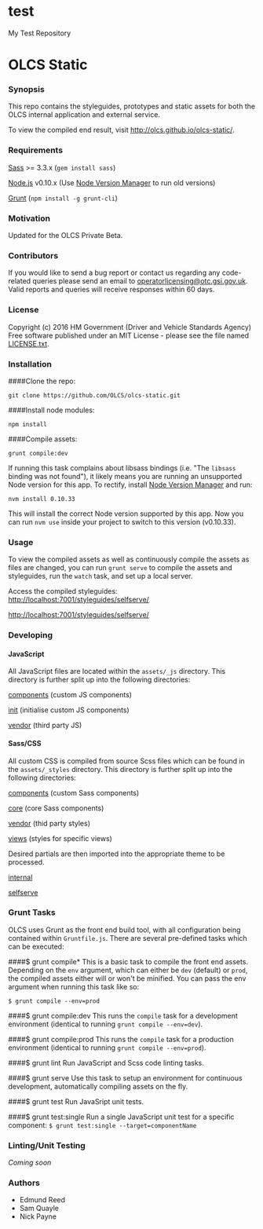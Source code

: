 # test
My Test Repository

# OLCS Static
### Synopsis 
This repo contains the styleguides, prototypes and static assets for both the OLCS internal application and external service.

To view the compiled end result, visit <http://olcs.github.io/olcs-static/>.

### Requirements
[Sass](http://sass-lang.com/) >= 3.3.x (`gem install sass`)

[Node.js](https://nodejs.org/en/) v0.10.x (Use [Node Version Manager](https://github.com/creationix/nvm/) to run old versions)

[Grunt](http://gruntjs.com) (`npm install -g grunt-cli`)

### Motivation 
Updated for the OLCS Private Beta.

### Contributors 
If you would like to send a bug report or contact us regarding any code-related queries please send an email to <operatorlicensing@otc.gsi.gov.uk>. Valid reports and queries will receive responses within 60 days. 

### License 
Copyright (c) 2016 HM Government (Driver and Vehicle Standards Agency) 
Free software published under an MIT License - please see the file named [LICENSE.txt](./LICENSE.txt). 

### Installation
####Clone the repo: 
```
git clone https://github.com/OLCS/olcs-static.git
```

####Install node modules: 
```
npm install
```

####Compile assets: 
```
grunt compile:dev
```

If running this task complains about libsass bindings (i.e. "The `libsass` binding was not found"), it likely means you are running an unsupported Node version for this app. To rectify, install [Node Version Manager](https://github.com/creationix/nvm/) and run:

```
nvm install 0.10.33
```

This will install the correct Node version supported by this app. Now you can run `nvm use` inside your project to switch to this version (v0.10.33).

### Usage
To view the compiled assets as well as continuously compile the assets as files are changed, you can run `grunt serve` to compile the assets and styleguides, run the `watch` task, and set up a local server.

Access the compiled styleguides:
<http://localhost:7001/styleguides/selfserve/>

<http://localhost:7001/styleguides/selfserve/>

### Developing
#### JavaScript

All JavaScript files are located within the `assets/_js` directory. This directory is further split up into the following directories:

[components](https://github.com/OLCS/olcs-static/tree/develop/assets/_js/components) (custom JS components)

[init](https://github.com/OLCS/olcs-static/tree/develop/assets/_js/init) (initialise custom JS components)

[vendor](https://github.com/OLCS/olcs-static/tree/develop/assets/_js/vendor) (third party JS)

#### Sass/CSS
All custom CSS is compiled from source Scss files which can be found in the `assets/_styles` directory. This directory is further split up into the following directories:

[components](https://github.com/OLCS/olcs-static/tree/develop/assets/_styles/components) (custom Sass components)

[core](https://github.com/OLCS/olcs-static/tree/develop/assets/_styles/core) (core Sass components)

[vendor](https://github.com/OLCS/olcs-static/tree/develop/assets/_styles/vendor) (thid party styles)

[views](https://github.com/OLCS/olcs-static/tree/develop/assets/_styles/views) (styles for specific views)

Desired partials are then imported into the appropriate theme to be processed.

[internal](https://github.com/OLCS/olcs-static/blob/develop/assets/_styles/themes/internal.scss)

[selfserve](https://github.com/OLCS/olcs-static/blob/develop/assets/_styles/themes/selfserve.scss)

### Grunt Tasks
OLCS uses Grunt as the front end build tool, with all configuration being contained within `Gruntfile.js`. There are several pre-defined tasks which can be executed:

####$ grunt compile* 
This is a basic task to compile the front end assets. Depending on the `env` argument, which can either be `dev` (default) or `prod`, the compiled assets either will or won't be minified. You can pass the env argument when running this task like so:

```
$ grunt compile --env=prod
```

####$ grunt compile:dev
This runs the `compile` task for a development environment (identical to running `grunt compile --env=dev`).

####$ grunt compile:prod
This runs the `compile` task for a production environment (identical to running `grunt compile --env=prod`).

####$ grunt lint
Run JavaScript and Scss code linting tasks.

####$ grunt serve
Use this task to setup an environment for continuous development, automatically compiling assets on the fly.

####$ grunt test
Run JavaSript unit tests.

####$ grunt test:single
Run a single JavaScript unit test for a specific component: `$ grunt test:single --target=componentName`

### Linting/Unit Testing
*Coming* *soon*

### Authors
- Edmund Reed
- Sam Quayle
- Nick Payne
